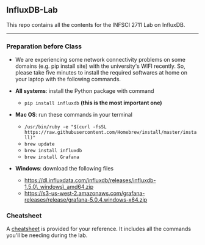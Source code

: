
## InfluxDB-Lab

This repo contains all the contents for the INFSCI 2711 Lab on InfluxDB.

---
### Preparation before Class

 - We are experiencing some network connectivity problems on some domains (e.g. pip install site) with the university's WIFI recently. So, please take five minutes to install the required softwares at home on your laptop with the following commands.
 - **All systems**: install the Python package with command
	 - `pip install influxdb` **(this is the most important one)**
 - **Mac OS**: run these commands in your terminal
	 - `
/usr/bin/ruby -e "$(curl -fsSL https://raw.githubusercontent.com/Homebrew/install/master/install)"
`
	- `brew update`
	- `brew install influxdb`
	- `brew install Grafana`

 - **Windows**: download the following files
	 - https://dl.influxdata.com/influxdb/releases/influxdb-1.5.0\_windows\_amd64.zip
	 - https://s3-us-west-2.amazonaws.com/grafana-releases/release/grafana-5.0.4.windows-x64.zip

### Cheatsheet
A [cheatsheet](CHEATSHEET.md) is provided for your reference. It includes all the commands you'll be needing during the lab.
